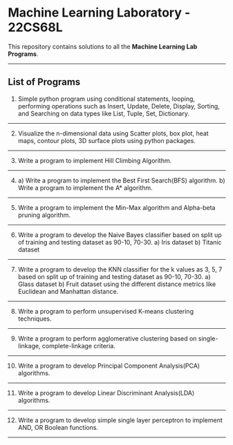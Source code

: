 # Machine Learning Laboratory - 22CS68L

This repository contains solutions to all the **Machine Learning Lab Programs**. 

---

## List of Programs

1. Simple python program using conditional statements, looping, performing operations such as Insert, Update, Delete, Display, Sorting, and Searching on data types like List, Tuple, Set, Dictionary.

---

2. Visualize the n-dimensional data using Scatter plots, box plot, heat maps, contour plots, 3D surface plots using python packages.

---

3. Write a program to implement Hill Climbing Algorithm. 

---

4. a) Write a program to implement the Best First Search(BFS) algorithm.
   b) Write a program to implement the A* algorithm.

---

5. Write a program to implement the Min-Max algorithm and Alpha-beta pruning algorithm.

---

6. Write a program to develop the Naive Bayes classifier based on split up of training and testing dataset as 90-10, 70-30.
   a) Iris dataset
   b) Titanic dataset

---

7. Write a program to develop the KNN classifier for the k values as 3, 5, 7 based on split up of training and testing dataset as 90-10, 70-30.
   a) Glass dataset
   b) Fruit dataset
   using the different distance metrics like Euclidean and Manhattan distance.

---

8. Write a program to perform unsupervised K-means clustering techniques. 

---

9. Write a program to perform agglomerative clustering based on single-linkage, complete-linkage criteria.

---

10. Write a program to develop Principal Component Analysis(PCA) algorithms.

---

11. Write a program to develop Linear Discriminant Analysis(LDA) algorithms.

---

12. Write a program to develop simple single layer perceptron to implement AND, OR Boolean functions.

---

